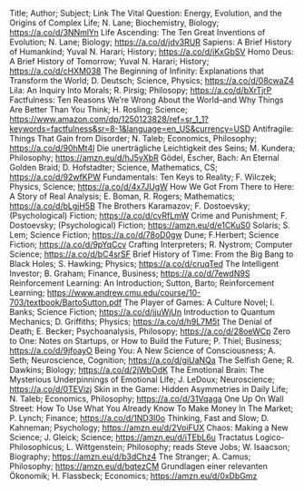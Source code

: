Title; Author; Subject; Link
The Vital Question: Energy, Evolution, and the Origins of Complex Life; N. Lane; Biochemistry, Biology; https://a.co/d/3NNmlYn
Life Ascending: The Ten Great Inventions of Evolution; N. Lane; Biology; https://a.co/d/jdv3RUR
Sapiens: A Brief History of Humankind; Yuval N. Harari; History; https://a.co/d/iKxGbSV
Homo Deus: A Brief History of Tomorrow; Yuval N. Harari; History; https://a.co/d/cHXM038
The Beginning of Infinity: Explanations that Transform the World; D. Deutsch; Science, Physics; https://a.co/d/08cwaZ4
Lila: An Inquiry Into Morals; R. Pirsig; Philosopy; https://a.co/d/bXrTjrP
Factfulness: Ten Reasons We’re Wrong About the World–and Why Things Are Better Than You Think; H. Rosling; Science; https://www.amazon.com/dp/1250123828/ref=sr_1_1?keywords=factfulness&sr=8-1&language=en_US&currency=USD
Antifragile: Things That Gain from Disorder; N. Taleb; Economics, Philosophy; https://a.co/d/90hMt4l
Die unerträgliche Leichtigkeit des Seins; M. Kundera; Philosophy; https://amzn.eu/d/hJ5yXbR
Gödel, Escher, Bach: An Eternal Golden Braid; D. Hofstadter; Science, Mathematics, CS; https://a.co/d/92wfKPW
Fundamentals: Ten Keys to Reality; F. Wilczek; Physics, Science; https://a.co/d/4x7JUgW
How We Got From There to Here: A Story of Real Analysis; E. Boman, R. Rogers; Mathematics; https://a.co/d/bLgjH5B
The Brothers Karamazov; F. Dostoevsky; (Psychological) Fiction; https://a.co/d/cvRfLmW
Crime and Punishment; F. Dostoevsky; (Psychological) Fiction; https://amzn.eu/d/e1CKuS0
Solaris; S. Lem; Science Fiction; https://a.co/d/78oD0gw
Dune; F.Herbert; Science Fiction; https://a.co/d/9pYqCcv
Crafting Interpreters; R. Nystrom; Computer Science; https://a.co/d/bC4srSF
Brief History of Time: From the Big Bang to Black Holes; S. Hawking; Physics; https://a.co/d/cruqTed
The Intelligent Investor; B. Graham; Finance, Business; https://a.co/d/7ewdN9S
Reinforcement Learning: An Introduction; Sutton, Barto; Reinforcement Learning; https://www.andrew.cmu.edu/course/10-703/textbook/BartoSutton.pdf
The Player of Games: A Culture Novel; I. Banks; Science Fiction; https://a.co/d/jjuWjUn
Introduction to Quantum Mechanics; D. Griffiths; Physics; https://a.co/d/h9L7M5t
The Denial of Death; E. Becker; Psychoanalysis, Philosopy; https://a.co/d/28oeWCp
Zero to One: Notes on Startups, or How to Build the Future; P. Thiel; Business; https://a.co/d/9jfoayO
Being You: A New Science of Consciousness; A. Seth; Neuroscience, Cognition; https://a.co/d/giUaNQa
The Selfish Gene; R. Dawkins; Biology; https://a.co/d/2jWbOdK
The Emotional Brain: The Mysterious Underpinnings of Emotional Life; J. LeDoux; Neuroscience; https://a.co/d/0TEVizj
Skin in the Game: Hidden Asymmetries in Daily Life; N. Taleb; Economics, Philosophy; https://a.co/d/31Vqaga
One Up On Wall Street: How To Use What You Already Know To Make Money In The Market; P. Lynch; Finance; https://a.co/d/1ND3l0o
Thinking, Fast and Slow; D. Kahneman; Psychology; https://amzn.eu/d/2VoiFUX
Chaos: Making a New Science; J. Gleick; Science; https://amzn.eu/d/iTEbL6u
Tractatus Logico-Philosophicus; L. Wittgenstein; Philosophy; reads
Steve Jobs; W. Isaacson; Biography; https://amzn.eu/d/b3dChz4
The Stranger; A. Camus; Philosophy; https://amzn.eu/d/bqtezCM
Grundlagen einer relevanten Ökonomik; H. Flassbeck; Economics; https://amzn.eu/d/0xDbGmz
